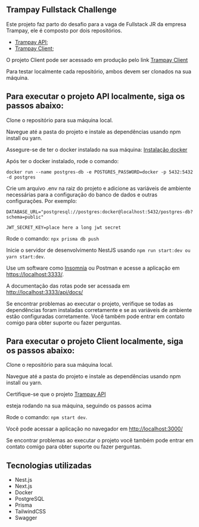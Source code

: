 ## Trampay Fullstack Challenge

Este projeto faz parto do desafio para a vaga de Fullstack JR da empresa Trampay, ele é composto por dois repositórios.
- [Trampay API](https://github.com/rafelis1997/trampay-api);
- [Trampay Client](https://github.com/rafelis1997/trampay-client);

O projeto Client pode ser acessado em produção pelo link [Trampay Client](https://trampay-client.vercel.app)

Para testar localmente cada repositório, ambos devem ser clonados na sua máquina.

## Para executar o projeto API localmente, siga os passos abaixo:

Clone o repositório para sua máquina local.

Navegue até a pasta do projeto e instale as dependências usando npm install ou yarn.

Assegure-se de ter o docker instalado na sua máquina: [Instalação docker](https://docs.docker.com/get-docker/)

Após ter o docker instalado, rode o comando: 

`docker run --name postgres-db -e POSTGRES_PASSWORD=docker -p 5432:5432 -d postgres`

Crie um arquivo .env na raiz do projeto e adicione as variáveis de ambiente necessárias para a configuração do banco de dados e outras configurações. Por exemplo:


```
DATABASE_URL="postgresql://postgres:docker@localhost:5432/postgres-db?schema=public"

JWT_SECRET_KEY=place here a long jwt secret
```

Rode o comando: `npx prisma db push`

Inicie o servidor de desenvolvimento NestJS usando `npm run start:dev ou yarn start:dev`.

Use um software como [Insomnia](https://insomnia.rest/download) ou Postman e acesse a aplicação em <https://localhost:3333/>.

A documentação das rotas pode ser acessada em <http://localhost:3333/api/docs/>

Se encontrar problemas ao executar o projeto, verifique se todas as dependências foram instaladas corretamente e se as variáveis de ambiente estão configuradas corretamente. Você também pode entrar em contato comigo para obter suporte ou fazer perguntas.

## Para executar o projeto Client localmente, siga os passos abaixo: 

Clone o repositório para sua máquina local.

Navegue até a pasta do projeto e instale as dependências usando npm install ou yarn.

Certifique-se que o projeto [Trampay API](https://github.com/rafelis1997/trampay-api) 

esteja rodando na sua máquina, seguindo os passos acima

Rode o comando: `npm start dev`.

Você pode acessar a aplicação no navegador em <http://localhost:3000/>

Se encontrar problemas ao executar o projeto você também pode entrar em contato comigo para obter suporte ou fazer perguntas.

## Tecnologias utilizadas

- Nest.js
- Next.js
- Docker
- PostgreSQL
- Prisma
- TailwindCSS
- Swagger
